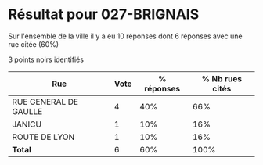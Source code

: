 # Résultat pour 027-BRIGNAIS

Sur l'ensemble de la ville il y a eu 10 réponses dont 6 réponses avec une rue citée (60%)

3 points noirs identifiés

| Rue | Vote | % réponses | % Nb rues cités|
|-----|------|------------|----------------|
| RUE GENERAL DE GAULLE | 4 | 40% | 66%|
| JANICU | 1 | 10% | 16%|
| ROUTE DE LYON | 1 | 10% | 16%|
| **Total** | 6 | 60% | 100%|
